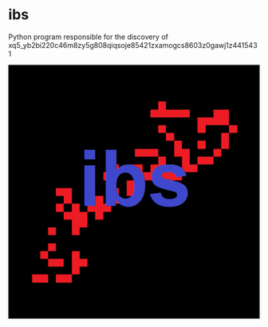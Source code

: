 # ibs
Python program responsible for the discovery of xq5_yb2bi220c46m8zy5g808qiqsoje85421zxamogcs8603z0gawj1z4415431

![alt text](https://github.com/johnwinston/ibs/blob/main/ibs.png)
